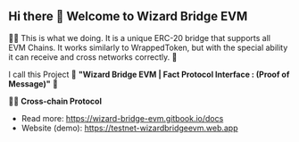 ## Hi there 👋 Welcome to Wizard Bridge EVM

🙋‍♀️ This is what we doing. It is a unique ERC-20 bridge that supports all EVM Chains. It works similarly to WrappedToken, but with the special ability it can receive and cross networks correctly. 🌈


I call this Project  🧙 **"Wizard Bridge EVM | Fact Protocol Interface : (Proof of Message)"** 🧙

 👩‍💻 **Cross-chain Protocol**
- Read more: https://wizard-bridge-evm.gitbook.io/docs
- Website (demo): https://testnet-wizardbridgeevm.web.app


<!--

**Here are some ideas to get you started:**

🙋‍♀️ A short introduction - what is your organization all about?
🌈 Contribution guidelines - how can the community get involved?
👩‍💻 Useful resources - where can the community find your docs? Is there anything else the community should know?
🍿 Fun facts - what does your team eat for breakfast?
🧙 Remember, you can do mighty things with the power of [Markdown](https://docs.github.com/github/writing-on-github/getting-started-with-writing-and-formatting-on-github/basic-writing-and-formatting-syntax)
-->
